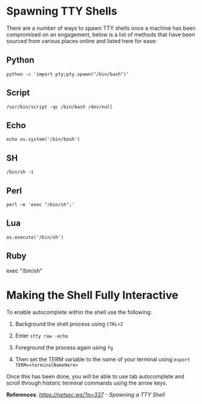 # Spawning TTY Shells

There are a number of ways to spawn TTY shells once a machine has been compromised on an engagement, below is a list of methods that have been sourced from various places online and listed here for ease:

## Python

`python -c 'import pty;pty.spawn("/bin/bash")'`

## Script

`/usr/bin/script -qc /bin/bash /dev/null`

## Echo

`echo os.system('/bin/bash')`

## SH

`/bin/sh -i`

## Perl

`perl —e 'exec "/bin/sh";'`

## Lua

`os.execute('/bin/sh')`

## Ruby

exec "/bin/sh"

# Making the Shell Fully Interactive

To enable autocomplete within the shell use the following:

1) Background the shell process using `CTRL+Z` 

2) Enter `stty raw -echo`

3) Foreground the process again using `fg`

4) Then set the TERM variable to the name of your terminal using `export TERM=<terminalNameHere>`

Once this has been done, you will be able to use tab autocomplete and scroll through historic terminal commands using the arrow keys.

**References**: *https://netsec.ws/?p=337 - Spawning a TTY Shell*

